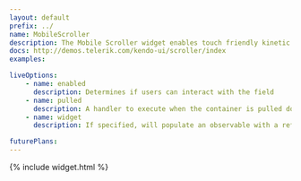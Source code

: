 ```yaml
---
layout: default
prefix: ../
name: MobileScroller
description: The Mobile Scroller widget enables touch friendly kinetic scrolling for a container.
docs: http://demos.telerik.com/kendo-ui/scroller/index
examples:

liveOptions:
    - name: enabled
      description: Determines if users can interact with the field
    - name: pulled
      description: A handler to execute when the container is pulled down
    - name: widget
      description: If specified, will populate an observable with a reference to the actual widget

futurePlans:
---
```


{% include widget.html %}
